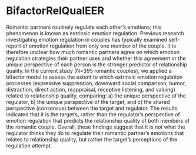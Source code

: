 # BifactorRelQualEER

Romantic partners routinely regulate each other’s emotions; this phenomenon is known as extrinsic emotion regulation. Previous research investigating emotion regulation in couples has typically examined self-report of emotion regulation from only one member of the couple. It is therefore unclear how much romantic partners agree on which emotion regulation strategies their partner uses and whether this agreement or the unique perspective of each person is the stronger predictor of relationship quality. In the current study (N=395 romantic couples), we applied a bifactor model to assess the extent to which extrinsic emotion regulation processes (expressive suppression, downward social comparison, humor, distraction, direct action, reappraisal, receptive listening, and valuing) related to relationship quality, comparing: a) the unique perspective of the regulator, b) the unique perspective of the target, and c) the shared perspective (consensus) between the target and regulator. The results indicated that it is the target’s, rather than the regulator’s perspective of emotion regulation that predicts the relationship quality of both members of the romantic couple. Overall, these findings suggest that it is not what the regulator thinks they do to regulate their romantic partner’s emotions that relates to relationship quality, but rather the target’s perceptions of the regulation attempt. 
